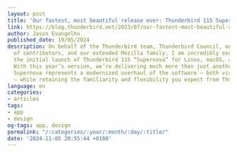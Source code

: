 ```yaml
---
layout: post
title: 'Our fastest, most beautiful release ever: Thunderbird 115 Supernova is here!'
link: https://blog.thunderbird.net/2023/07/our-fastest-most-beautiful-release-ever-thunderbird-115-supernova-is-here
author: Jason Evangelho
published_date: 19/05/2024
description: On behalf of the Thunderbird team, Thunderbird Council, our global community
  of contributors, and our extended Mozilla family, I am incredibly excited to announce
  the initial launch of Thunderbird 115 “Supernova” for Linux, macOS, and Windows!
  With this year’s version, we’re delivering much more than just another yearly release.
  Supernova represents a modernized overhaul of the software – both visually and technically
  – while retaining the familiarity and flexibility you expect from Thunderbird.
language: en
categories:
- articles
tags:
- app
- design
og-tags: app, design
permalink: "/:categories/:year/:month/:day/:title/"
date: '2024-11-05 20:55:44 +0100'
---
```

